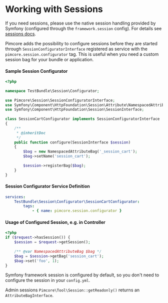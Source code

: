 # Working with Sessions

If you need sessions, please use the native session handling provided by Symfony (configured through the `framework.session` config). 
For details see [sessions docs](https://symfony.com/doc/3.4/components/http_foundation/sessions.html). 

Pimcore adds the possibility to configure sessions before they are started through `SessionConfiguratorInterface` registered 
as service with the `pimcore.session.configurator` tag. This is useful when you need a custom session bag for your bundle
or application. 

#### Sample Session Configurator
```php
<?php
 
namespace TestBundle\Session\Configurator;
 
use Pimcore\Session\SessionConfiguratorInterface;
use Symfony\Component\HttpFoundation\Session\Attribute\NamespacedAttributeBag;
use Symfony\Component\HttpFoundation\Session\SessionInterface;
 
class SessionCartConfigurator implements SessionConfiguratorInterface
{
    /**
     * @inheritDoc
     */
    public function configure(SessionInterface $session)
    {
        $bag = new NamespacedAttributeBag('_session_cart');
        $bag->setName('session_cart');
 
        $session->registerBag($bag);
    }
}
```

#### Session Configurator Service Definition
```yml
services:
    TestBundle\Session\Configurator\SessionCartConfigurator:
        tags:
            - { name: pimcore.session.configurator }
```

#### Usage of Configured Session, e.g. in Controller
```php
<?php
if ($request->hasSession()) {
    $session = $request->getSession();
     
    /** @var NamespacedAttributeBag $bag */
    $bag = $session->getBag('session_cart');
    $bag->set('foo', 1);
}
```

Symfony framework session is configured by default, so you don't need to configure the session in your `config.yml`.


Admin sessions `Pimcore\Tool\Session::getReadonly()` returns an `AttributeBagInterface`. 

